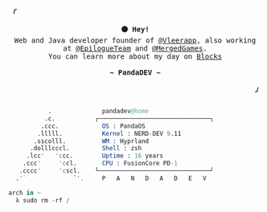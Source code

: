 <!-- Axenide GitHub Profile -->
<div align="justify">

<!-- Profile -->
<p align="left"><strong><samp><i>「</i></samp></strong></p>
  <p align="center">
    <samp>
      <b>
        ⚫ Hey!
      </b>
      <br>
        Web and Java developer founder of <a href="https://github.com/Vleerapp">@Vleerapp</a>, also working at <a href="https://github.com/EpilogueTeam">@EpilogueTeam</a> and <a href="https://github.com/MergedGames">@MergedGames</a>.<br>You can learn more about my day on <a href="https://blocks.pandadev.net">Blocks</a>
      <br>
      <br>
      <b>
         ~ PandaDEV ~
      </b>
    </samp>
  </p>
<p align="right"><strong><samp><i>」</i></samp></strong></p>

```s

           .             ​ pandadev@home 
          .c.           ┌───────────────────────────────┐ 
         .ccc.           ​ OS : PandaOS 
        .lllll.          ​ Kernel : NERD-DEV 9.11 
       .sscolll.         ​ WM : Hyprland
      .dolllcccl.        ​ Shell : zsh
     .lcc'   'ccc.       ​ Uptime : 16 years
    .ccc'     'ccl.      ​ CPU : FusionCore PD-1
   .cccc'     'cscl.    └───────────────────────────────┘ 
  .'`             `'.     P   A   N   D   A   D   E   V 

arch in ~ 
  λ sudo rm -rf /
```
